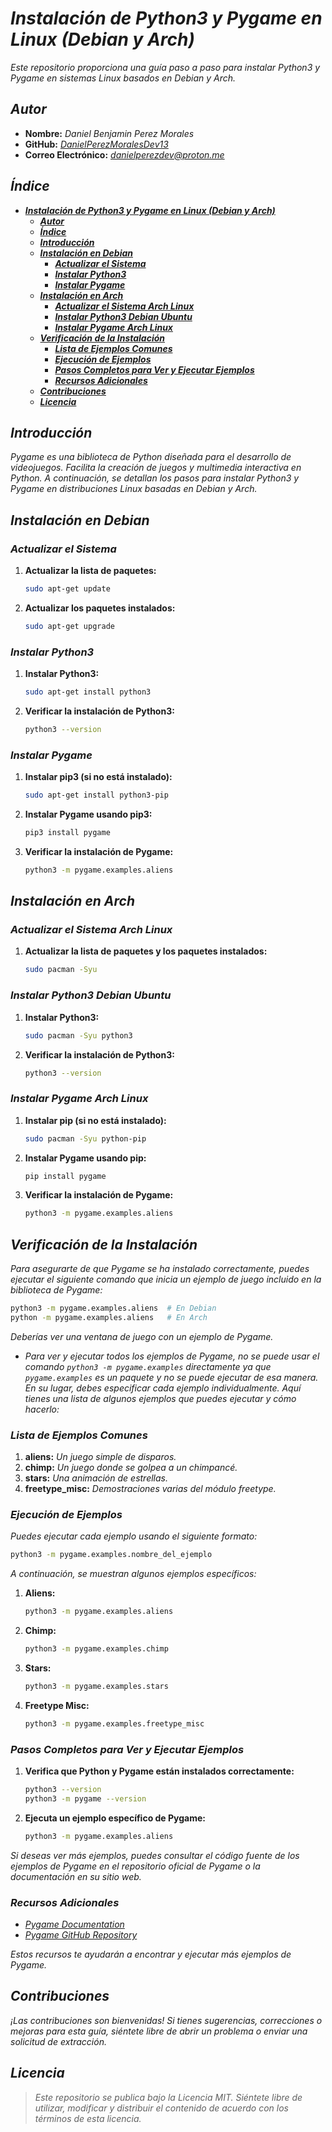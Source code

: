<!-- Autor: Daniel Benjamin Perez Morales -->
<!-- GitHub: https://github.com/DanielPerezMoralesDev13 -->
<!-- Correo electrónico: danielperezdev@proton.me -->
# ***Instalación de Python3 y Pygame en Linux (Debian y Arch)***

*Este repositorio proporciona una guía paso a paso para instalar Python3 y Pygame en sistemas Linux basados en Debian y Arch.*

## ***Autor***

- **Nombre:** *Daniel Benjamin Perez Morales*
- **GitHub:** *[DanielPerezMoralesDev13](https://github.com/DanielPerezMoralesDev13)*
- **Correo Electrónico:** *<danielperezdev@proton.me>*

## ***Índice***

- [***Instalación de Python3 y Pygame en Linux (Debian y Arch)***](#instalación-de-python3-y-pygame-en-linux-debian-y-arch)
  - [***Autor***](#autor)
  - [***Índice***](#índice)
  - [***Introducción***](#introducción)
  - [***Instalación en Debian***](#instalación-en-debian)
    - [***Actualizar el Sistema***](#actualizar-el-sistema)
    - [***Instalar Python3***](#instalar-python3)
    - [***Instalar Pygame***](#instalar-pygame)
  - [***Instalación en Arch***](#instalación-en-arch)
    - [***Actualizar el Sistema Arch Linux***](#actualizar-el-sistema-arch-linux)
    - [***Instalar Python3 Debian Ubuntu***](#instalar-python3-debian-ubuntu)
    - [***Instalar Pygame Arch Linux***](#instalar-pygame-arch-linux)
  - [***Verificación de la Instalación***](#verificación-de-la-instalación)
    - [***Lista de Ejemplos Comunes***](#lista-de-ejemplos-comunes)
    - [***Ejecución de Ejemplos***](#ejecución-de-ejemplos)
    - [***Pasos Completos para Ver y Ejecutar Ejemplos***](#pasos-completos-para-ver-y-ejecutar-ejemplos)
    - [***Recursos Adicionales***](#recursos-adicionales)
  - [***Contribuciones***](#contribuciones)
  - [***Licencia***](#licencia)

## ***Introducción***

*Pygame es una biblioteca de Python diseñada para el desarrollo de videojuegos. Facilita la creación de juegos y multimedia interactiva en Python. A continuación, se detallan los pasos para instalar Python3 y Pygame en distribuciones Linux basadas en Debian y Arch.*

## ***Instalación en Debian***

### ***Actualizar el Sistema***

1. **Actualizar la lista de paquetes:**

    ```bash
    sudo apt-get update
    ```

2. **Actualizar los paquetes instalados:**

    ```bash
    sudo apt-get upgrade
    ```

### ***Instalar Python3***

1. **Instalar Python3:**

    ```bash
    sudo apt-get install python3
    ```

2. **Verificar la instalación de Python3:**

    ```bash
    python3 --version
    ```

### ***Instalar Pygame***

1. **Instalar pip3 (si no está instalado):**

    ```bash
    sudo apt-get install python3-pip
    ```

2. **Instalar Pygame usando pip3:**

    ```bash
    pip3 install pygame
    ```

3. **Verificar la instalación de Pygame:**

    ```bash
    python3 -m pygame.examples.aliens
    ```

## ***Instalación en Arch***

### ***Actualizar el Sistema Arch Linux***

1. **Actualizar la lista de paquetes y los paquetes instalados:**

    ```bash
    sudo pacman -Syu
    ```

### ***Instalar Python3 Debian Ubuntu***

1. **Instalar Python3:**

    ```bash
    sudo pacman -Syu python3
    ```

2. **Verificar la instalación de Python3:**

    ```bash
    python3 --version
    ```

### ***Instalar Pygame Arch Linux***

1. **Instalar pip (si no está instalado):**

    ```bash
    sudo pacman -Syu python-pip
    ```

2. **Instalar Pygame usando pip:**

    ```bash
    pip install pygame
    ```

3. **Verificar la instalación de Pygame:**

    ```bash
    python3 -m pygame.examples.aliens
    ```

## ***Verificación de la Instalación***

*Para asegurarte de que Pygame se ha instalado correctamente, puedes ejecutar el siguiente comando que inicia un ejemplo de juego incluido en la biblioteca de Pygame:*

```bash
python3 -m pygame.examples.aliens  # En Debian
python -m pygame.examples.aliens   # En Arch
```

*Deberías ver una ventana de juego con un ejemplo de Pygame.*

- *Para ver y ejecutar todos los ejemplos de Pygame, no se puede usar el comando `python3 -m pygame.examples` directamente ya que `pygame.examples` es un paquete y no se puede ejecutar de esa manera. En su lugar, debes especificar cada ejemplo individualmente. Aquí tienes una lista de algunos ejemplos que puedes ejecutar y cómo hacerlo:*

### ***Lista de Ejemplos Comunes***

1. **aliens:** *Un juego simple de disparos.*
2. **chimp:** *Un juego donde se golpea a un chimpancé.*
3. **stars:** *Una animación de estrellas.*
4. **freetype_misc:** *Demostraciones varias del módulo freetype.*

### ***Ejecución de Ejemplos***

*Puedes ejecutar cada ejemplo usando el siguiente formato:*

```bash
python3 -m pygame.examples.nombre_del_ejemplo
```

*A continuación, se muestran algunos ejemplos específicos:*

1. **Aliens:**

    ```bash
    python3 -m pygame.examples.aliens
    ```

2. **Chimp:**

    ```bash
    python3 -m pygame.examples.chimp
    ```

3. **Stars:**

    ```bash
    python3 -m pygame.examples.stars
    ```

4. **Freetype Misc:**

    ```bash
    python3 -m pygame.examples.freetype_misc
    ```

### ***Pasos Completos para Ver y Ejecutar Ejemplos***

1. **Verifica que Python y Pygame están instalados correctamente:**

    ```bash
    python3 --version
    python3 -m pygame --version
    ```

2. **Ejecuta un ejemplo específico de Pygame:**

    ```bash
    python3 -m pygame.examples.aliens
    ```

*Si deseas ver más ejemplos, puedes consultar el código fuente de los ejemplos de Pygame en el repositorio oficial de Pygame o la documentación en su sitio web.*

### ***Recursos Adicionales***

- *[Pygame Documentation](https://www.pygame.org/docs/)*
- *[Pygame GitHub Repository](https://github.com/pygame/pygame/tree/main/examples)*

*Estos recursos te ayudarán a encontrar y ejecutar más ejemplos de Pygame.*

## ***Contribuciones***

*¡Las contribuciones son bienvenidas! Si tienes sugerencias, correcciones o mejoras para esta guía, siéntete libre de abrir un problema o enviar una solicitud de extracción.*

## ***Licencia***

> *Este repositorio se publica bajo la Licencia MIT. Siéntete libre de utilizar, modificar y distribuir el contenido de acuerdo con los términos de esta licencia.*
